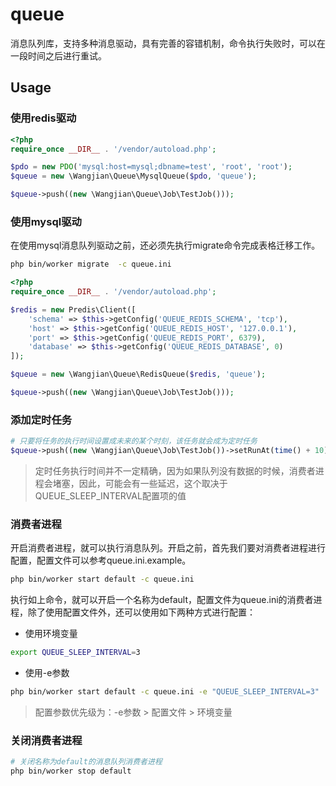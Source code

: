 # queue
消息队列库，支持多种消息驱动，具有完善的容错机制，命令执行失败时，可以在一段时间之后进行重试。

## Usage

### 使用redis驱动

```php
<?php
require_once __DIR__ . '/vendor/autoload.php';

$pdo = new PDO('mysql:host=mysql;dbname=test', 'root', 'root');
$queue = new \Wangjian\Queue\MysqlQueue($pdo, 'queue');

$queue->push((new \Wangjian\Queue\Job\TestJob()));
```

### 使用mysql驱动

在使用mysql消息队列驱动之前，还必须先执行migrate命令完成表格迁移工作。

```bash
php bin/worker migrate  -c queue.ini 
```

```php
<?php
require_once __DIR__ . '/vendor/autoload.php';

$redis = new Predis\Client([
    'schema' => $this->getConfig('QUEUE_REDIS_SCHEMA', 'tcp'),
    'host' => $this->getConfig('QUEUE_REDIS_HOST', '127.0.0.1'),
    'port' => $this->getConfig('QUEUE_REDIS_PORT', 6379),
    'database' => $this->getConfig('QUEUE_REDIS_DATABASE', 0)
]);

$queue = new \Wangjian\Queue\RedisQueue($redis, 'queue');

$queue->push((new \Wangjian\Queue\Job\TestJob()));
```

### 添加定时任务

```php
# 只要将任务的执行时间设置成未来的某个时刻，该任务就会成为定时任务
$queue->push((new \Wangjian\Queue\Job\TestJob())->setRunAt(time() + 10));  //十秒后执行该任务
```

> 定时任务执行时间并不一定精确，因为如果队列没有数据的时候，消费者进程会堵塞，因此，可能会有一些延迟，这个取决于QUEUE_SLEEP_INTERVAL配置项的值

### 消费者进程

开启消费者进程，就可以执行消息队列。开启之前，首先我们要对消费者进程进行配置，配置文件可以参考queue.ini.example。

```bash
php bin/worker start default -c queue.ini
```

执行如上命令，就可以开启一个名称为default，配置文件为queue.ini的消费者进程，除了使用配置文件外，还可以使用如下两种方式进行配置：

- 使用环境变量

```bash
export QUEUE_SLEEP_INTERVAL=3
```

- 使用-e参数
```bash
php bin/worker start default -c queue.ini -e "QUEUE_SLEEP_INTERVAL=3"
```

> 配置参数优先级为：-e参数 > 配置文件 > 环境变量

### 关闭消费者进程

```bash
# 关闭名称为default的消息队列消费者进程
php bin/worker stop default
```


